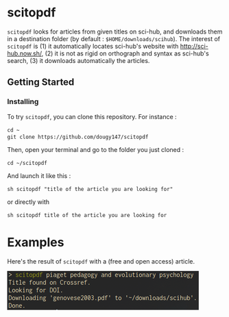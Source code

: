 # scitopdf

`scitopdf` looks for articles from given titles on sci-hub, and downloads them in a destination folder (by default : `$HOME/downloads/scihub`). The interest of `scitopdf` is (1) it automatically locates sci-hub's website with http://sci-hub.now.sh/, (2) it is not as rigid on orthograph and syntax as sci-hub's search, (3) it downloads automatically the articles.

## Getting Started

### Installing

To try `scitopdf`, you can clone this repository. For instance :

```
cd ~
git clone https://github.com/dougy147/scitopdf
```

Then, open your terminal and go to the folder you just cloned :

```
cd ~/scitopdf
```

And launch it like this :

```
sh scitopdf "title of the article you are looking for"
```

or directly with

```
sh scitopdf title of the article you are looking for
```

# Examples

Here's the result of `scitopdf` with a (free and open access) article.

![](images/example1.png)

